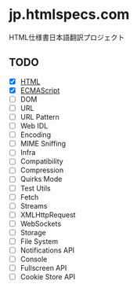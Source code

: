 # jp.htmlspecs.com
HTML仕様書日本語翻訳プロジェクト

## TODO

- [x] [HTML](https://jp.htmlspecs.com/)
- [x] [ECMAScript](https://ecma262.com/jp)
- [ ] DOM
- [ ] URL
- [ ] URL Pattern
- [ ] Web IDL
- [ ] Encoding
- [ ] MIME Sniffing
- [ ] Infra
- [ ] Compatibility
- [ ] Compression
- [ ] Quirks Mode
- [ ] Test Utils
- [ ] Fetch
- [ ] Streams
- [ ] XMLHttpRequest
- [ ] WebSockets
- [ ] Storage
- [ ] File System
- [ ] Notifications API
- [ ] Console
- [ ] Fullscreen API 
- [ ] Cookie Store API
